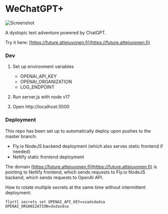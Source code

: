# WeChatGPT+

![Screenshot](public/screenshot2.jpg "Screenshot")

A dystopic text adventure powered by ChatGPT.

Try it here: [https://future.attejuvonen.fi](https://future.attejuvonen.fi)

### Dev

1. Set up environment variables
    - OPENAI_API_KEY
    - OPENAI_ORGANIZATION
    - LOG_ENDPOINT

2. Run server.js with node v17

3. Open http://localhost:3000

### Deployment

This repo has been set up to automatically deploy upon pushes to the master branch:
- Fly.io NodeJS backend deployment (which also serves static frontend if needed)
- Netlify static frontend deployment

The domain [https://future.attejuvonen.fi](https://future.attejuvonen.fi) is pointing to Netlify frontend, which sends requests to Fly.io NodeJS backend, which sends requests to OpenAI API.

How to rotate multiple secrets at the same time without intermittent deployment:

`flyctl secrets set OPENAI_API_KEY=ssadsdadsa OPENAI_ORGANIZATION=dsdasdsa`
